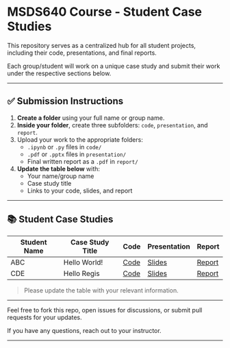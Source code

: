 # MSDS640 Course - Student Case Studies

This repository serves as a centralized hub for all student projects, including their code, presentations, and final reports.

Each group/student will work on a unique case study and submit their work under the respective sections below. 

---

## ✅ Submission Instructions

1. **Create a folder** using your full name or group name.
2. **Inside your folder**, create three subfolders: `code`, `presentation`, and `report`.
3. Upload your work to the appropriate folders:
   - `.ipynb` or `.py` files in `code/`
   - `.pdf` or `.pptx` files in `presentation/`
   - Final written report as a `.pdf` in `report/`
4. **Update the table below** with:
   - Your name/group name
   - Case study title
   - Links to your code, slides, and report

---

## 📚 Student Case Studies

| Student Name | Case Study Title | Code | Presentation | Report |
|--------------|------------------|------|--------------|--------|
| ABC          | Hello World!     | [Code](link-to-code) | [Slides](link-to-presentation) | [Report](link-to-report) |
| CDE          | Hello Regis      | [Code](link-to-code) | [Slides](link-to-presentation) | [Report](link-to-report) |

> Please update the table with your relevant information.

---

Feel free to fork this repo, open issues for discussions, or submit pull requests for your updates.

If you have any questions, reach out to your instructor.

---
